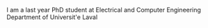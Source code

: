 I am a last year PhD student at Electrical and Computer Engineering Department of Universit\'e Laval

